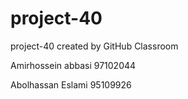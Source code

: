 # project-40
project-40 created by GitHub Classroom

Amirhossein abbasi
97102044

Abolhassan Eslami
95109926

